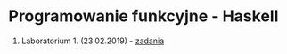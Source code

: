 # Programowanie funkcyjne - Haskell

1. Laboratorium 1. (23.02.2019) - [zadania](https://github.com/kamilpek/ug-haskell/tree/master/lab1)